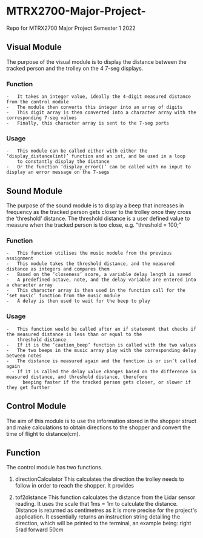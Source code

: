 # MTRX2700-Major-Project-
Repo for MTRX2700 Major Project Semester 1 2022

## Visual Module
  The purpose of the visual module is to display the distance between the tracked person and the trolley on the 4 7-seg displays. 

  ### Function
    -	It takes an integer value, ideally the 4-digit measured distance from the control module
    -	The module then converts this integer into an array of digits
    -	This digit array is then converted into a character array with the corresponding 7-seg values
    -	Finally, this character array is sent to the 7-seg ports
  ### Usage
    -	This module can be called either with either the ‘display_distance(int)’ function and an int, and be used in a loop 
        to constantly display the distance 
    -	Or the function ‘display_error()’ can be called with no input to display an error message on the 7-segs

## Sound Module
  The purpose of the sound module is to display a beep that increases in frequency as the tracked person gets closer to the trolley once they cross the ‘threshold’ 
  distance. The threshold distance is a user defined value to measure when the tracked person is too close, e.g. “threshold = 100;”
  
  ### Function
    -	This function utilises the music module from the previous assignment 
    -	This module takes the threshold distance, and the measured distance as integers and compares them
    -	Based on the ‘closeness’ score, a variable delay length is saved
    -	A predefined octave, note, and the delay variable are entered into a character array
    -	This character array is then used in the function call for the ‘set_music’ function from the music module 
    -	A delay is then used to wait for the beep to play

  ### Usage
    -	This function would be called after an if statement that checks if the measured distance is less than or equal to the  
        threshold distance
    -	If it is the ‘caution_beep’ function is called with the two values
    -	The two beeps in the music array play with the corresponding delay between notes
    -	The distance is measured again and the function is or isn’t called again
      - If it is called the delay value changes based on the difference in measured distance, and threshold distance, therefore  
          beeping faster if the tracked person gets closer, or slower if they get further

## Control Module
  The aim of this module is to use the information stored in the shopper struct and make calculations to obtain directions to the shopper and convert the time of flight to distance(cm).
  
  ## Function
  The control module has two functions.
  1. directionCalculator
  This calculates the direction the trolley needs to follow in order to reach the shopper. It provides 
 
  2. tof2distance
  This function calculates the distance from the Lidar sensor reading. It uses the scale that 1ms = 1m to calculate the distance. Distance is returned as centimetres as it is more precise for the project's application. It essentially returns an instruction string detailing the direction, which will be printed to the terminal, an example being:
  right 5rad
  forward 50cm
